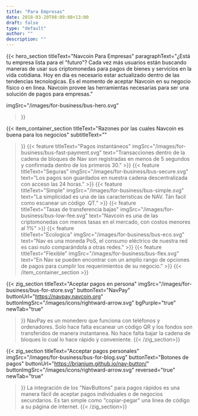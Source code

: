 ```yaml
---
title: "Para Empresas"
date: 2018-03-20T08:09:08+13:00
draft: false
type: "default"
author: ""
description: ""
---
```

{{< hero_section
titleText="Navcoin Para Empresas"
paragraphText="¿Está tu empresa lista para el &#34;futuro&#34;? Cada vez más usuarios están buscando maneras de usar sus criptomonedas para pagos de bienes y servicios en la vida cotidiana. Hoy en dia es necesario estar actualizado dentro de las tendencias tecnologicas. Es el momento de aceptar Navcoin en su negocio físico o en linea. Navcoin provee las herramientas necesarias para ser una solución de pagos para&nbsp;empresas."

imgSrc="/images/for-business/bus-hero.svg"
>}}

{{< item_container_section 
    titleText="Razones por las cuales Navcoin es buena para los negocios"
    subtitleText=""
>}}
    {{< feature 
        titleText="Pagos instantáneos"
        imgSrc="/images/for-business/bus-fast-payment.svg"
        text="Transacciones dentro de la cadena de bloques de Nav son registradas en menos de 5 segundos y confirmada dentro de los primeros&nbsp;30."
    >}}
    {{< feature 
        titleText="Seguras"
        imgSrc="/images/for-business/bus-secure.svg"
        text="Los pagos son guardados en nuestra cadena descentralizada con acceso las 24&nbsp;horas."
    >}}
    {{< feature                 
        titleText="Simple"
        imgSrc="/images/for-business/bus-simple.svg"
        text="La simplicidad es una de las caracteristicas de NAV. Tán facil como escanear un código&nbsp; QT."
    >}}
    {{< feature                 
        titleText="Tasas de transferencia bajas"
        imgSrc="/images/for-business/bus-low-fee.svg"
        text="Navcoin es una de las criptomonedas con menos tasas en el mercado, con costos menores al&nbsp;1%"
    >}}
    {{< feature                 
        titleText="Ecologica"
        imgSrc="/images/for-business/bus-eco.svg"
        text="Nav es una moneda PoS, el consumo eléctrico de nuestra red es casi nulo comparándola a otras&nbsp;redes."
    >}}
    {{< feature                 
        titleText="Flexible"
        imgSrc="/images/for-business/bus-flex.svg"
        text="En Nav se pueden encontrar con un amplio rango de opciones de pagos para cumplir los requerimientos de su&nbsp;negocio."
    >}}
{{< /item_container_section >}}

{{< zig_section
  titleText="Aceptar pagos en persona"
  imgSrc="/images/for-business/bus-for-store.svg"
  buttonText="NavPay"
  buttonUrl="https://navpay.navcoin.org"
  buttonImgSrc="/images/icons/rightward-arrow.svg"
  bgPurple="true"
  newTab="true"
>}}
NavPay es un monedero que funciona con teléfonos y ordenadores. Solo hace falta escanear un código QR y los fondos son transferidos de manera instantanea. No hace falta bajar la cadena de bloques lo cual lo hace rápido y&nbsp;conveniente.
{{< /zig_section>}}

{{< zig_section
  titleText="Acceptar pagos personales"
  imgSrc="/images/for-business/bus-for-blog.svg"
  buttonText="Botones de pagos"
  buttonUrl="https://brianium.github.io/nav-button/"
  buttonImgSrc="/images/icons/rightward-arrow.svg"
  reversed="true"
  newTab="true"
>}}
La integración de los &#34;NavButtons&#34; para pagos rápidos es una manera fácil de aceptar pagos individuales o de negocios secundarios. Es tan simple como "copiar-pegar" una linea de código a su página de&nbsp;internet.
{{< /zig_section>}}
